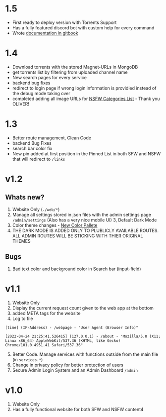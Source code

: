 # 1.5

- First ready to deploy version with Torrents Support
- Has a fully featured discord bot with custom help for every command
- Wrote [documentation in gitbook](https://hirusha-adikari.gitbook.io/gifgang/)

# 1.4

- Download torrents with the stored Magnet-URLs in MongoDB
- get torrents list by filtering from uploaded channel name
- New search pages for every service
- backend bug fixes
- redirect to login page if wrong login information is providied instead of the debug mode taking over
- completed adding all image URLs for [NSFW Categories List](https://github.com/hirusha-adi/GifGang/issues/8) - Thank you OLIVER!

# 1.3

- Better route management, Clean Code
- backend Bug Fixes
- search bar color fix
- New pin added at first position in the Pinned List in both SFW and NSFW that will redirect to `/links`

# v1.2

## Whats new?

1. Website Only (`./web/*`)
2. Manage all settings stored in json files with the admin settings page `/admin/settings` (Also has a very nice mobile UI)
   3, Default Dark Mode
3. Color theme changes - [New Color Pallete](https://www.color-hex.com/color-palette/97670)
4. THE DARK MODE IS ADDED ONLY TO PLUBLICLY AVAILABLE ROUTES. ALL ADMIN ROUTES WILL BE STICKING WITH THIER ORIGINAL THEMES

## Bugs

1. Bad text color and background color in Search bar (input-field)

# v1.1

1.  Website Only
2.  Display the current request count given to the web app at the bottom
3.  added META tags for the website
4.  Log to file

```
[time] (IP-Address) - /webpage - "User Agent (Browser Info)"
```

```
[2022-04-24 21:25:41.526415] (127.0.0.1) - /about - "Mozilla/5.0 (X11; Linux x86_64) AppleWebKit/537.36 (KHTML, like Gecko) Chrome/101.0.4951.41 Safari/537.36"
```

5.  Better Code. Manage services with functions outside from the main file (in `services.*`)
6.  Change in privacy policy for better protection of users
7.  Secure Admin Login System and an Admin Dashboard `/admin`

# v1.0

1. Website Only
2. Has a fully functional website for both SFW and NSFW content4
